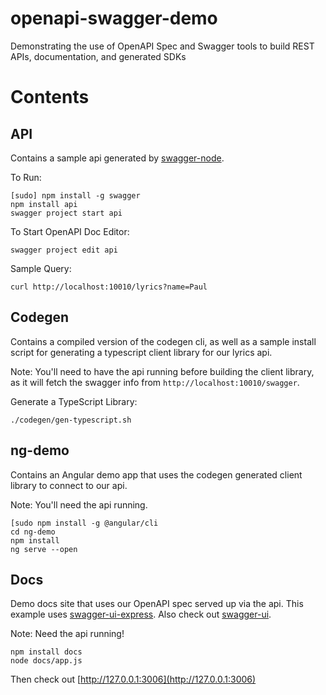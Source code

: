 # openapi-swagger-demo
Demonstrating the use of OpenAPI Spec and Swagger tools to build REST APIs, documentation, and generated SDKs


# Contents

## API

Contains a sample api generated by [swagger-node](https://github.com/swagger-api/swagger-node).

To Run:

```
[sudo] npm install -g swagger
npm install api
swagger project start api
````

To Start OpenAPI Doc Editor:

```
swagger project edit api
```

Sample Query:

```
curl http://localhost:10010/lyrics?name=Paul
```

## Codegen

Contains a compiled version of the codegen cli, as well as a sample install script for generating a typescript client library for our lyrics api.

Note: You'll need to have the api running before building the client library, as it will fetch the swagger info from `http://localhost:10010/swagger`.

Generate a TypeScript Library:

```
./codegen/gen-typescript.sh
```

## ng-demo
Contains an Angular demo app that uses the codegen generated client library to connect to our api.

Note: You'll need the api running.

```
[sudo npm install -g @angular/cli
cd ng-demo
npm install
ng serve --open
```

## Docs

Demo docs site that uses our OpenAPI spec served up via the api. This example uses [swagger-ui-express](https://github.com/scottie1984/swagger-ui-express). Also check out [swagger-ui](https://github.com/swagger-api/swagger-ui).

Note: Need the api running!

```
npm install docs
node docs/app.js
```
Then check out [http://127.0.0.1:3006](http://127.0.0.1:3006)